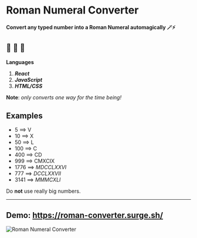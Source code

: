 # Roman Numeral Converter

#### Convert any typed number into a Roman Numeral automagically 🪄⚡

## 💽 💽 💽 
**Languages**
1. **_React_**
2. **_JavaScript_**
3. **_HTML/CSS_**

**Note**: _only converts one way for the time being!_

## Examples
* 5 ==> V
* 10 ==> X
* 50 ==> L
* 100 ==> C
* 400 ==> CD
* 999 ==> CMXCIX
* 1776 ==>  _MDCCLXXVI_
* 777 ==> _DCCLXXVII_
* 3141 ==> _MMMCXLI_

Do **not** use really big numbers.

---
## **Demo**: https://roman-converter.surge.sh/
![Roman Numeral Converter](https://i.imgur.com/jwIiqkJ.png)
